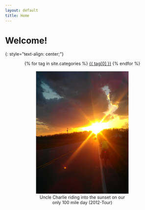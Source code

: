 ```yaml
---
layout: default
title: Home
---
```


# Welcome!
{: style="text-align: center;"}
  <div class="tags-expo-list" style="text-align: center;">
    {% for tag in site.categories %}
    <a href="/blog/categories#{{ tag[0] | slugify }}" class="post-tag">{{ tag[0] }}</a>
    {% endfor %}
  </div>
  <br>
<figure style="width:60%; margin: auto; text-align: center;">
  <img src="/resources/img/Sunset.jpg" alt="Uncle Charlie riding into the sunset">
  <figcaption>Uncle Charlie riding into the sunset on our only 100 mile day <a herf="http://foxbiketour.blogspot.com/" target="_blank">(2012-Tour)</a></figcaption>
</figure>

